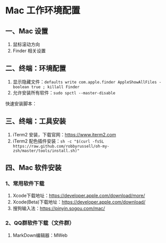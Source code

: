 # Mac 工作环境配置

## 一、Mac 设置

1. 鼠标滚动方向
2. Finder 相关设置

## 二、终端：环境配置

1. 显示隐藏文件：`defaults write com.apple.finder AppleShowAllFiles -boolean true ; killall Finder`
2. 允许安装所有软件：`sudo spctl --master-disable`

快速安装脚本：

## 三、终端：工具安装

1. iTerm2 安装，下载官网：https://www.iterm2.com
2. iTerm2 配色插件安装：`sh -c "$(curl -fsSL https://raw.github.com/robbyrussell/oh-my-zsh/master/tools/install.sh)"`

## 四、Mac 软件安装

### 1、常用软件下载

1. Xcode下载地址：https://developer.apple.com/download/more/
2. Xcode(Beta)下载地址：https://developer.apple.com/download/
3. 搜狗输入法：https://pinyin.sogou.com/mac/

### 2、QQ群软件下载（文件群）

1. MarkDown编辑器：MWeb





